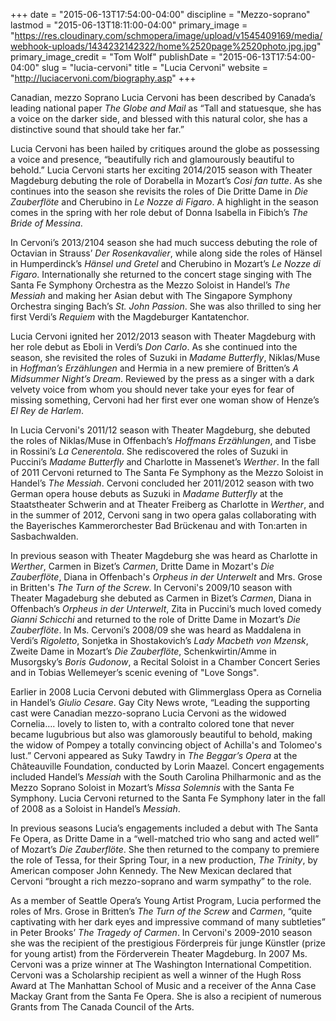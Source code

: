 +++
date = "2015-06-13T17:54:00-04:00"
discipline = "Mezzo-soprano"
lastmod = "2015-06-13T18:11:00-04:00"
primary_image = "https://res.cloudinary.com/schmopera/image/upload/v1545409169/media/webhook-uploads/1434232142322/home%2520page%2520photo.jpg.jpg"
primary_image_credit = "Tom Wolf"
publishDate = "2015-06-13T17:54:00-04:00"
slug = "lucia-cervoni"
title = "Lucia Cervoni"
website = "http://luciacervoni.com/biography.asp"
+++

Canadian, mezzo Soprano Lucia Cervoni has been described by Canada’s leading national paper *The Globe and Mail* as “Tall and statuesque, she has a voice on the darker side, and blessed with this natural color, she has a distinctive sound that should take her far.” 

Lucia Cervoni has been hailed by critiques around the globe as possessing a voice and presence, “beautifully rich and glamourously beautiful to behold.” 
Lucia Cervoni starts her exciting 2014/2015 season with Theater Magdeburg debuting the role of Dorabella in Mozart’s *Cosi fan tutte*. As she continues into the season she revisits the roles of Die Dritte Dame in *Die Zauberflöte* and Cherubino in *Le Nozze di Figaro*. A highlight in the season comes in the spring with her role debut of Donna Isabella in Fibich’s *The Bride of Messina*. 

In Cervoni’s 2013/2104 season she had much success debuting the role of Octavian in Strauss’ *Der Rosenkavalier*, while along side the roles of Hänsel in Humperdinck’s *Hänsel und Gretel* and Cherubino in Mozart’s *Le Nozze di Figaro*. Internationally she returned to the concert stage singing with The Santa Fe Symphony Orchestra as the Mezzo Soloist in Handel’s *The Messiah* and making her Asian debut with The Singapore Symphony Orchestra singing Bach’s *St. John Passion*. She was also thrilled to sing her first Verdi’s *Requiem* with the Magdeburger Kantatenchor. 

Lucia Cervoni ignited her 2012/2013 season with Theater Magdeburg with her role debut as Eboli in Verdi’s *Don Carlo*. As she continued into the season, she revisited the roles of Suzuki in *Madame Butterfly*, Niklas/Muse in *Hoffman’s Erzählungen* and Hermia in a new premiere of Britten’s *A Midsummer Night’s Dream*. Reviewed by the press as a singer with a dark velvety voice from whom you should never take your eyes for fear of missing something, Cervoni had her first ever one woman show of Henze’s *El Rey de Harlem*. 

In Lucia Cervoni's 2011/12 season with Theater Magdeburg, she debuted the roles of Niklas/Muse in Offenbach’s *Hoffmans Erzählungen*, and Tisbe in Rossini’s *La Cenerentola*. She rediscovered the roles of Suzuki in Puccini’s *Madame Butterfly* and Charlotte in Massenet’s *Werther*. In the fall of 2011 Cervoni returned to The Santa Fe Symphony as the Mezzo Soloist in Handel’s *The Messiah*. Cervoni concluded her 2011/2012 season with two German opera house debuts as Suzuki in *Madame Butterfly* at the Staatstheater Schwerin and at Theater Freiberg as Charlotte in *Werther*, and in the summer of 2012, Cervoni sang in two opera galas collaborating with the Bayerisches Kammerorchester Bad Brückenau and with Ton:arten in Sasbachwalden. 

In previous season with Theater Magdeburg she was heard as Charlotte in *Werther*, Carmen in Bizet’s *Carmen*, Dritte Dame in Mozart's *Die Zauberflöte*, Diana in Offenbach's *Orpheus in der Unterwelt* and Mrs. Grose in Britten's *The Turn of the Screw*. In Cervoni's 2009/10 season with Theater Magadeburg she debuted as Carmen in Bizet’s *Carmen*, Diana in Offenbach’s *Orpheus in der Unterwelt*, Zita in Puccini’s much loved comedy *Gianni Schicchi* and returned to the role of Dritte Dame in Mozart’s *Die Zauberflöte*. In Ms. Cervoni’s 2008/09 she was heard as Maddalena in Verdi’s *Rigoletto*, Sonjetka in Shostakovich’s *Lady Macbeth von Mzensk*, Zweite Dame in Mozart’s *Die Zauberflöte*, Schenkwirtin/Amme in Musorgsky’s *Boris Gudonow*, a Recital Soloist in a Chamber Concert Series and in Tobias Wellemeyer’s scenic evening of "Love Songs".

Earlier in 2008 Lucia Cervoni debuted with Glimmerglass Opera as Cornelia in Handel’s *Giulio Cesare*. Gay City News wrote, “Leading the supporting cast were Canadian mezzo-soprano Lucia Cervoni as the widowed Cornelia…. lovely to listen to, with a contralto colored tone that never became lugubrious but also was glamorously beautiful to behold, making the widow of Pompey a totally convincing object of Achilla's and Tolomeo's lust.” Cervoni appeared as Suky Tawdry in *The Beggar’s Opera* at the Châteauville Foundation, conducted by Lorin Maazel. Concert engagements included Handel’s *Messiah* with the South Carolina Philharmonic and as the Mezzo Soprano Soloist in Mozart’s *Missa Solemnis* with the Santa Fe Symphony. Lucia Cervoni returned to the Santa Fe Symphony later in the fall of 2008 as a Soloist in Handel’s *Messiah*.

In previous seasons Lucia’s engagements included a debut with The Santa Fe Opera, as Dritte Dame in a “well-matched trio who sang and acted well” of Mozart’s *Die Zauberflöte*. She then returned to the company to premiere the role of Tessa, for their Spring Tour, in a new production, *The Trinity*, by American composer John Kennedy. The New Mexican declared that Cervoni “brought a rich mezzo-soprano and warm sympathy” to the role.

As a member of Seattle Opera’s Young Artist Program, Lucia performed the roles of Mrs. Grose in Britten’s *The Turn of the Screw* and *Carmen*, “quite captivating with her dark eyes and impressive command of many subtleties” in Peter Brooks’ *The Tragedy of Carmen*. In Cervoni's 2009-2010 season she was the recipient of the prestigious Förderpreis für junge Künstler (prize for young artist) from the Förderverein Theater Magdeburg. In 2007 Ms. Cervoni was a prize winner at The Washington International Competition. Cervoni was a Scholarship recipient as well a winner of the Hugh Ross Award at The Manhattan School of Music and a receiver of the Anna Case Mackay Grant from the Santa Fe Opera. She is also a recipient of numerous Grants from The Canada Council of the Arts.
